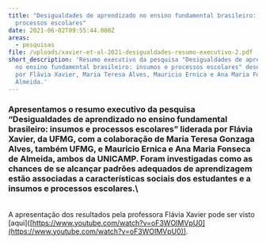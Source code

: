 ```yaml
---
title: "Desigualdades de aprendizado no ensino fundamental brasileiro: insumos e
  processos escolares"
date: 2021-06-02T09:55:44.000Z
areas:
  - pesquisas
file: /uploads/xavier-et-al-2021-desigualdades-resumo-executivo-2.pdf
short_description: 'Resumo executivo da pesquisa "Desigualdades de aprendizado
  no ensino fundamental brasileiro: insumos e processos escolares" desenvolvida
  por Flávia Xavier, Maria Teresa Alves, Mauricio Ernica e Ana Maria Fonseca de
  Almeida.'
---
```

### Apresentamos o resumo executivo da pesquisa “Desigualdades de aprendizado no ensino fundamental brasileiro: insumos e processos escolares” liderada por Flávia Xavier, da UFMG, com a colaboração de Maria Teresa Gonzaga Alves, também UFMG, e Mauricio Ernica e Ana Maria Fonseca de Almeida, ambos da UNICAMP. Foram investigadas como as chances de se alcançar padrões adequados de aprendizagem estão associadas a características sociais dos estudantes e a insumos e processos escolares.\
\
A apresentação dos resultados pela professora Flávia Xavier pode ser visto \[aqui]([https://www.youtube.​com/watch?v=oF3WOIMVpU0](https://www.youtube.com/watch?v=oF3WOIMVpU0)).